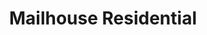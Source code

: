 ---
title: "Mailhouse Residential"
url: /fort-collins/mailhouse-residential/
shop: Einkaufszentrum
---
